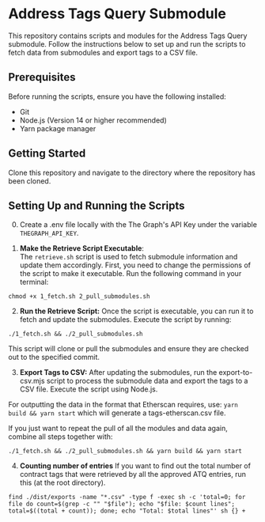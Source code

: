 # Address Tags Query Submodule

This repository contains scripts and modules for the Address Tags Query submodule. Follow the instructions below to set up and run the scripts to fetch data from submodules and export tags to a CSV file.

## Prerequisites

Before running the scripts, ensure you have the following installed:

- Git
- Node.js (Version 14 or higher recommended)
- Yarn package manager

## Getting Started

Clone this repository and navigate to the directory where the repository has been cloned.

## Setting Up and Running the Scripts

0. Create a .env file locally with the The Graph's API Key under the variable ```THEGRAPH_API_KEY```.

1. **Make the Retrieve Script Executable**:  
   The `retrieve.sh` script is used to fetch submodule information and update them accordingly. First, you need to change the permissions of the script to make it executable. Run the following command in your terminal:

```chmod +x 1_fetch.sh 2_pull_submodules.sh```

2. **Run the Retrieve Script:**
Once the script is executable, you can run it to fetch and update the submodules. Execute the script by running:

```./1_fetch.sh && ./2_pull_submodules.sh```

This script will clone or pull the submodules and ensure they are checked out to the specified commit.

3. **Export Tags to CSV:**
After updating the submodules, run the export-to-csv.mjs script to process the submodule data and export the tags to a CSV file. Execute the script using Node.js.

For outputting the data in the format that Etherscan requires, use:
```yarn build && yarn start```
which will generate a tags-etherscan.csv file.

If you just want to repeat the pull of all the modules and data again, combine all steps together with:

```./1_fetch.sh && ./2_pull_submodules.sh && yarn build && yarn start```

4. **Counting number of entries**
If you want to find out the total number of contract tags that were retrieved by all the approved ATQ entries, run this (at the root directory).

```find ./dist/exports -name "*.csv" -type f -exec sh -c 'total=0; for file do count=$(grep -c "" "$file"); echo "$file: $count lines"; total=$((total + count)); done; echo "Total: $total lines"' sh {} + ```
